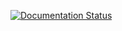 [![Documentation Status](https://readthedocs.org/projects/cryptographycomplements/badge/?version=latest)](https://cryptographycomplements.readthedocs.io/?badge=latest)
